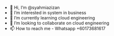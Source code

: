- 👋 Hi, I’m @syahmiazizan
- 👀 I’m interested in system in business
- 🌱 I’m currently learning cloud engineering
- 💞️ I’m looking to collaborate on cloud engineering
- 📫 How to reach me - Whatsapp +60173681617

